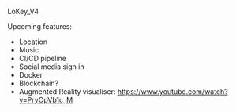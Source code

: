 LoKey_V4

Upcoming features:
- Location
- Music
- CI/CD pipeline
- Social media sign in
- Docker
- Blockchain?
- Augmented Reality visualiser: https://www.youtube.com/watch?v=PryOpVb1c_M
